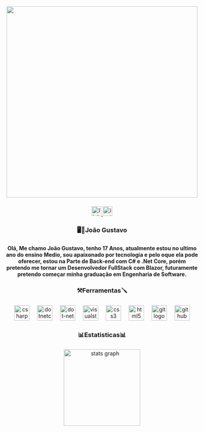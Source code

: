 <div align="center">
  <img height="500" src="https://i.pinimg.com/originals/ed/88/da/ed88da8c757d74f6255717ffc7a78154.gif"  />
</div>

###

<div align="center">
  <a href="https://www.linkedin.com/in/jo%C3%A3o-gustavo-abreu-da-silva-458690354/" target="_blank">
    <img src="https://img.shields.io/static/v1?message=LinkedIn&logo=linkedin&label=&color=0077B5&logoColor=white&labelColor=&style=for-the-badge" height="25" alt="linkedin logo"  />
  </a>
  <a href="https://www.instagram.com/jjoao_.s/" target="_blank">
    <img src="https://img.shields.io/static/v1?message=Instagram&logo=instagram&label=&color=E4405F&logoColor=white&labelColor=&style=for-the-badge" height="25" alt="instagram logo"  />
  </a>
</div>

###

<h3 align="center">🖥️🏀João Gustavo</h3>

###

<h4 align="center">Olá, Me chamo João Gustavo, tenho 17 Anos, atualmente estou no ultimo ano do ensino Medio, sou apaixonado por tecnologia e pelo oque ela pode oferecer, estou na Parte de Back-end com C# e .Net Core, porém pretendo me tornar um Desenvolvedor FullStack com Blazor, futuramente pretendo começar minha graduação em Engenharia de Software.</h4>

###

<h3 align="center">⚒️Ferramentas🪛</h3>

###

<div align="center">
  <img src="https://skillicons.dev/icons?i=cs" height="40" alt="csharp logo"  />
  <img width="12" />
  <img src="https://cdn.jsdelivr.net/gh/devicons/devicon/icons/dotnetcore/dotnetcore-original.svg" height="40" alt="dotnetcore logo"  />
  <img width="12" />
  <img src="https://cdn.jsdelivr.net/gh/devicons/devicon/icons/dot-net/dot-net-original.svg" height="40" alt="dot-net logo"  />
  <img width="12" />
  <img src="https://skillicons.dev/icons?i=visualstudio" height="40" alt="visualstudio logo"  />
  <img width="12" />
  <img src="https://cdn.jsdelivr.net/gh/devicons/devicon/icons/css3/css3-original.svg" height="40" alt="css3 logo"  />
  <img width="12" />
  <img src="https://cdn.jsdelivr.net/gh/devicons/devicon/icons/html5/html5-original.svg" height="40" alt="html5 logo"  />
  <img width="12" />
  <img src="https://cdn.jsdelivr.net/gh/devicons/devicon/icons/git/git-original.svg" height="40" alt="git logo"  />
  <img width="12" />
  <img src="https://skillicons.dev/icons?i=github" height="40" alt="github logo"  />
</div>

###

<h3 align="center">📊Estatisticas📊</h3>

###

<div align="center">
  <img src="https://github-readme-stats.vercel.app/api?username=Jjoao01&hide_title=true&hide_rank=false&show_icons=true&include_all_commits=true&count_private=true&disable_animations=false&theme=dracula&locale=pt-br&hide_border=false&order=1" height="200" alt="stats graph"  />
</div>

###
